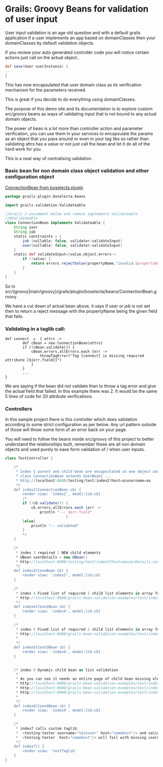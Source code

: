 # Grails: Groovy Beans for validation of user input

User input validation is an age old question and with a default grails application if a user implements an app based on domainClasses then your domainClasses by default validation objects. 

If you review your auto generated controller code you will notice certain actions just call on the actual object..

```groovy
def save(User userInstance) {
..
}
```

This has now encapsulated that user domain class as its verification mechanism for the parameters received.

This is great if you decide to do everything using domainClasses.

The purpose of this demo site and its documentation is to explore custom src/groovy beans as ways of validating input that is not bound to any actual domain objects.

The power of bean is a lot more than controller action and parameter verification, you can use them in your services to encapsulate the params as an object that you pass around or even in your tag libs so rather than validating attrs has a value or not just call the bean and let it do all of the hard work for you.

This is a neat way of centralising validation.

### Basic bean for non domain class object validation and other configuration object

[ConnectionBean from boselecta plugin](https://github.com/vahidhedayati/grails-boselecta-plugin/blob/master/src/main/groovy/grails/plugin/boselecta/beans/ConnectionBean.groovy)

```groovy
package grails.plugin.boselecta.beans

import grails.validation.Validateable

//Grails 2 uncomment below and remove implements Validateable
//@Validateable
class ConnectionBean implements Validateable {
	String user
	String job
	static constraints = {
		job (nullable: false, validator:validateInput)
		user(nullable: false, validator:validateInput)
	}
	static def validateInput={value,object,errors->
		if (!value) {
			return errors.rejectValue(propertyName,"invalid.$propertyName",[''] as Object[],'')
		}
	}
}
```
So in src/{groovy|main/groovy}/grails/plugin/boselecta/beans/ConnectionBean.groovy

We have a cut down of actual bean above, it says if user or job is not set then to return a reject message with the propertyName being the given field that fails.


### Validating in a taglib call:
```
def connect  =  { attrs ->
		def cBean = new ConnectionBean(attrs)
		if (!cBean.validate()) {
			cBean.errors.allErrors.each {err ->
				throwTagError("Tag [connect] is missing required attribute [${err.field}]")
			}
		}
		...
}		
```
We are saying if the bean did not validate then to throw a tag error and give the actual field that failed. In this example there was 2. It would be the same 5 lines of code for 20 attribute verifications.

### Controllers

In this sample project there is this controller which does validation according to some strict configuration as per below. Any url pattern outside of those will throw some form of an error back on your page.
 
You will need to follow the beans inside src/groovy of this project to better understand the relationships built, remember these are all non domain objects and used purely to ease form validation of / when user inputs.

```groovy
class TestController {

	/*
	 * index 1 parent and child bean are encapsulated as one object and behave as one 
	 * class ConnectionBean extends UserBean{ ...
	 * http://localhost:8080/testing/test/index2?host=a&username=aa         -- works
	 */
	def index2(ConnectionBean cb) {
		render view: 'index2', model:[cb:cb]
		/*
		if (!cb.validate()) {
			cb.errors.allErrors.each {err ->
				println "--- $err.field"
							}
		}else{
			println "-- validated"
		}
		*/
	}
	
	/*
	 * index 3 required 1 NEW child elements 
	 * UBean userDetails = new UBean() 
	 * http://localhost:8080/testing/test/index3?host=a&userDetails.username=aa&userDetails.name=aas works
	 */
	def index3(ConnBean cb) {
		render view: 'index3', model:[cb:cb]
	}
	
	/*
	 * index 4 Fixed list of required 1 child list elements in array format
	 * http://localhost:8080/grails-bean-validation-examples/test/index4?&host=as&userDetails[0].username=aa&userDetails[0].name=aad   works
	 */
	def index4(Conn2Bean cb) {
		render view: 'index4', model:[cb:cb]
	}
	
	/* 
	 * index 5 Fixed list of required 2 child list elements in array format 
	 * http://localhost:8080/grails-bean-validation-examples/test/index5?&host=as&userDetails[0].username=aa&userDetails[0].name=aad&userDetails[1].username=aa&userDetails[1].name=aad  works
	 * 
	 */
	def index5(Conn3Bean cb) {
		render view: 'index4', model:[cb:cb]
	}
	
	
	/* index 6 Dynamic child bean as list validation
	 *
	 * As you can see it needs an entire page of child bean missing elements causes errors
	 * http://localhost:8080/grails-bean-validation-examples/test/index6?&host=as&userDetails[0].username=aa&userDetails[0].name=aad                                                      -- works
	 * http://localhost:8080/grails-bean-validation-examples/test/index6?&host=as&userDetails[0].username=aa&userDetails[0].name=aad&userDetails[1].username=aa                           -- does not work
	 * http://localhost:8080/grails-bean-validation-examples/test/index6?&host=as&userDetails[0].username=aa&userDetails[0].name=aad&userDetails[1].username=aa&userDetails[0].name=aad   -- works
	 *
	 */
	def index6(Conn4Bean cb) {
		render view: 'index4', model:[cb:cb]
	}
	
	/*
	 * index7 calls custom taglib:
	 *  <testing:tester username="testuser" host="somehost"/> and validates via the bean if validated displays back on screen
	 *  <testing:tester  host="somehost"/> will fail with missing username
	 */
	def index7() {
		render view: 'testTaglib'
	}
}

```
